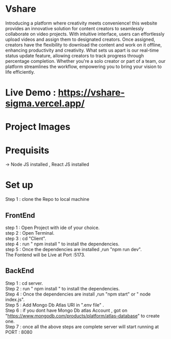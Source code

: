 # Vshare

Introducing a platform where creativity meets convenience! this website provides an innovative solution for content creators to seamlessly collaborate on video projects. With intuitive interface, users can effortlessly upload videos and assign them to designated creators. Once assigned, creators have the flexibility to download the content and work on it offline, enhancing productivity and creativity. What sets us apart is our real-time status update feature, allowing creators to track progress through percentage completion. Whether you're a solo creator or part of a team, our platform streamlines the workflow, empowering you to bring your vision to life efficiently. 

# Live Demo : https://vshare-sigma.vercel.app/

# Project Images

# Prequisits
-> Node JS installed  , React JS installed

# Set up
Step 1 : clone the Repo to local machine
## FrontEnd 
step 1 : Open Project with ide of your choice.<br>
step 2 : Open Terminal.<br>
step 3 : cd "Client".<br>
step 4 : run " npm install " to install the dependencies.<br>
step 5 : Once the dependencies are installed ,run "npm run dev".<br>
The Fontend will be Live at Port :5173.<br>

## BackEnd
Step 1 : cd server. <br>
Step 2 : run " npm install " to install the dependencies.<br>
Step 4 : Once the dependencies are install ,run "npm start" or " node index.js".<br>
Step 5 : Add Mongo Db Atlas URI in ".env file" .<br>
Step 6 : if you dont have Mongo Db atlas Account ,  got on "https://www.mongodb.com/products/platform/atlas-database" to create one. <br>
Step 7 :  once all the above steps are complete server will start running at PORT : 8080
